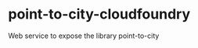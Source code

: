 point-to-city-cloudfoundry
==========================

Web service to expose the library point-to-city
